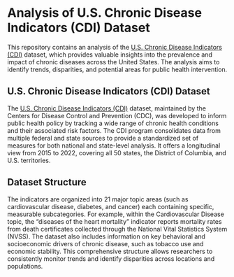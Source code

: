 # Analysis of U.S. Chronic Disease Indicators (CDI) Dataset
This repository contains an analysis of the [U.S. Chronic Disease Indicators (CDI)](https://data.cdc.gov/Chronic-Disease-Indicators/U-S-Chronic-Disease-Indicators/hksd-2xuw/about_data) dataset, which provides valuable insights into the prevalence and impact of chronic diseases across the United States. The analysis aims to identify trends, disparities, and potential areas for public health intervention.

## U.S. Chronic Disease Indicators (CDI) Dataset
The [U.S. Chronic Disease Indicators (CDI)](https://data.cdc.gov/Chronic-Disease-Indicators/U-S-Chronic-Disease-Indicators/hksd-2xuw/about_data) dataset, maintained by the Centers for Disease Control and Prevention (CDC), was developed to inform public health policy by tracking a wide range of chronic health conditions and their associated risk factors. The CDI program consolidates data from multiple federal and state sources to provide a standardized set of measures for both national and state-level analysis. It offers a longitudinal view from 2015 to 2022, covering all 50 states, the District of Columbia, and U.S. territories.

## Dataset Structure
The indicators are organized into 21 major topic areas (such as cardiovascular disease, diabetes, and cancer) each containing specific, measurable subcategories. For example, within the Cardiovascular Disease topic, the “diseases of the heart mortality” indicator reports mortality rates from death certificates collected through the National Vital Statistics System (NVSS). The dataset also includes information on key behavioral and socioeconomic drivers of chronic disease, such as tobacco use and economic stability. This comprehensive structure allows researchers to consistently monitor trends and identify disparities across locations and populations.

